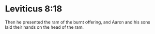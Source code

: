 # Leviticus 8:18

Then he presented the ram of the burnt offering, and Aaron and his sons laid their hands on the head of the ram.
